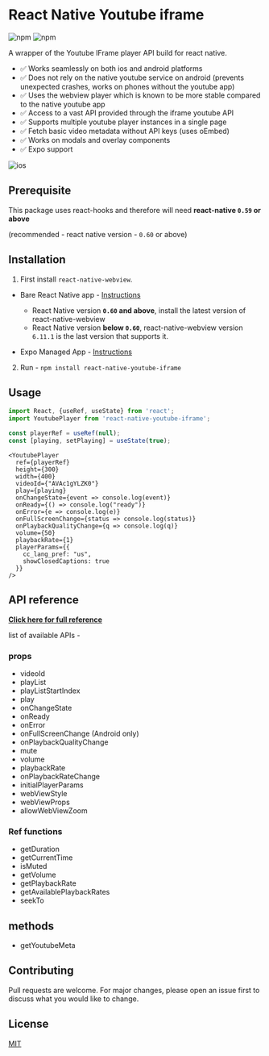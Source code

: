 # React Native Youtube iframe

![npm](https://img.shields.io/npm/v/react-native-youtube-iframe?style=for-the-badge) ![npm](https://img.shields.io/npm/dm/react-native-youtube-iframe?style=for-the-badge)

A wrapper of the Youtube IFrame player API build for react native.

- ✅ Works seamlessly on both ios and android platforms
- ✅ Does not rely on the native youtube service on android (prevents unexpected crashes, works on phones without the youtube app)
- ✅ Uses the webview player which is known to be more stable compared to the native youtube app
- ✅ Access to a vast API provided through the iframe youtube API
- ✅ Supports multiple youtube player instances in a single page
- ✅ Fetch basic video metadata without API keys (uses oEmbed)
- ✅ Works on modals and overlay components
- ✅ Expo support

![ios](./doc/demo.gif?raw=true 'ios')

## Prerequisite

This package uses react-hooks and therefore will need **react-native `0.59` or above**

(recommended - react native version - `0.60` or above)

## Installation

1. First install `react-native-webview`.

- Bare React Native app - [Instructions](https://github.com/react-native-community/react-native-webview/blob/master/docs/Getting-Started.md)

  - React Native version **`0.60` and above**, install the latest version of react-native-webview
  - React Native version **below `0.60`**, react-native-webview version `6.11.1` is the last version that supports it.

- Expo Managed App - [Instructions](https://docs.expo.io/versions/latest/sdk/webview/)

2. Run - `npm install react-native-youtube-iframe`

## Usage

```js
import React, {useRef, useState} from 'react';
import YoutubePlayer from 'react-native-youtube-iframe';

const playerRef = useRef(null);
const [playing, setPlaying] = useState(true);
```

```JSX
<YoutubePlayer
  ref={playerRef}
  height={300}
  width={400}
  videoId={"AVAc1gYLZK0"}
  play={playing}
  onChangeState={event => console.log(event)}
  onReady={() => console.log("ready")}
  onError={e => console.log(e)}
  onFullScreenChange={status => console.log(status)}
  onPlaybackQualityChange={q => console.log(q)}
  volume={50}
  playbackRate={1}
  playerParams={{
    cc_lang_pref: "us",
    showClosedCaptions: true
  }}
/>
```

## API reference

**[Click here for full reference](./doc)**

list of available APIs -

### props

- videoId
- playList
- playListStartIndex
- play
- onChangeState
- onReady
- onError
- onFullScreenChange (Android only)
- onPlaybackQualityChange
- mute
- volume
- playbackRate
- onPlaybackRateChange
- initialPlayerParams
- webViewStyle
- webViewProps
- allowWebViewZoom

### Ref functions

- getDuration
- getCurrentTime
- isMuted
- getVolume
- getPlaybackRate
- getAvailablePlaybackRates
- seekTo

## methods

- getYoutubeMeta

## Contributing

Pull requests are welcome. For major changes, please open an issue first to discuss what you would like to change.

## License

[MIT](https://choosealicense.com/licenses/mit/)
